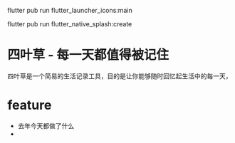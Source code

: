 flutter pub run flutter_launcher_icons:main

flutter pub run flutter_native_splash:create

# 四叶草 - 每一天都值得被记住

四叶草是一个简易的生活记录工具，目的是让你能够随时回忆起生活中的每一天，



# feature 
 - 去年今天都做了什么
 - 